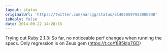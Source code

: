 ```yaml
---
layout: status
originalUrl: 'https://twitter.com/marcgg/status/514058597933006848'
isReply: false
date: 2014-09-22 14:28:15
---
```


Trying out Ruby 2.1.3: So far, no noticeable perf changes when running the specs. Only regression is on Zeus gem (https://t.co/f885kIp7GD)
